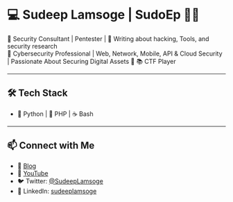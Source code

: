 # 💻 Sudeep Lamsoge | SudoEp 🏴‍☠️  

🔹 Security Consultant | Pentester |
🔹 Writing about hacking, Tools, and security research  
🔹 Cybersecurity Professional | Web, Network, Mobile, API & Cloud Security | Passionate About Securing Digital Assets 
🔹 📚 CTF Player

---

## 🛠 Tech Stack
- 🐍 Python | 🐘 PHP | ☕ Bash 

---

## 📫 Connect with Me
- 🔗 [Blog](https://sudeeplamsoge.blogspot.com/)
- 🎥 [YouTube](https://www.youtube.com/@SudeepLamsoge)
- 🐦 Twitter: [@SudeepLamsoge](https://x.com/SudeepLamsoge)
- 💼 LinkedIn: [sudeeplamsoge](https://www.linkedin.com/in/sudeeplamsoge/)

